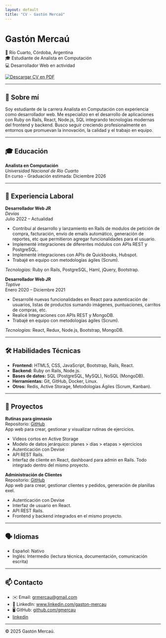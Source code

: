 ```yaml
---
layout: default
title: "CV - Gastón Mercaú"
---
```


# Gastón Mercaú

📍 Río Cuarto, Córdoba, Argentina  
🎓 Estudiante de Analista en Computación  
💻 Desarrollador Web en actividad  

<a href="assets/gaston-mercau-cv.pdf" target="_blank">
  <img src="https://img.shields.io/badge/📄%20Descargar%20CV-PDF-blue" alt="Descargar CV en PDF">
</a>

---

## 💬 Sobre mí

Soy estudiante de la carrera Analista en Computación con experiencia como desarrollador web. Me especializo en el desarrollo de aplicaciones con Ruby on Rails, React, Node.js, SQL integrando tecnologías modernas del frontend y backend. Busco seguir creciendo profesionalmente en entornos que promuevan la innovación, la calidad y el trabajo en equipo.

---

## 🎓 Educación

**Analista en Computación**  
*Universidad Nacional de Río Cuarto*  
En curso - Graduación estimada: Diciembre 2026

---

## 💼 Experiencia Laboral

**Desarrollador Web JR**  
*Devias*  
Julio 2022 – Actualidad  
- Contribuí al desarrollo y lanzamiento en Rails de modulos de petición de compra, facturación, envío de emails automático, generación de reportes, etc que permitieron agregar funcionalidades para el usuario.
- Implementé integraciones de diferentes módulos con APIs REST y PostgreSQL.  
- Implementé integraciones con APIs de Quickbooks, Hubspot.  
- Trabajé en equipo con metodologías ágiles (Scrum).

*Tecnologías:* Ruby on Rails, PostgreSQL, Haml, jQuery, Bootstrap.

**Desarrollador Web JR**  
*Toptive*  
Enero 2020 – Diciembre 2021  
- Desarrollé nuevas funcionalidades en React para autenticación de usuarios, listas de productos sumando imágenes, puntuaciones, carritos de compras, etc.  
- Realicé Integraciones con APIs REST y MongoDB.  
- Trabajé en equipo con metodologías ágiles (Scrum).  

*Tecnologías:* React, Redux, Node.js, Bootstrap, MongoDB.

---

## 🛠️ Habilidades Técnicas

- **Frontend:** HTML5, CSS, JavaScript, Bootstrap, Rails, React. 
- **Backend:** Ruby on Rails, Node.js.  
- **Bases de datos:** SQL (PostgreSQL, MySQL), NoSQL (MongoDB).   
- **Herramientas:** Git, GitHub, Docker, Linux.  
- **Otros:** Redis, Active Storage, Metodologías Ágiles (Scrum, Kanban).

---

## 📂 Proyectos

**Rutinas para gimnasio**  
Repositorio: [GitHub](https://github.com/sebastianpanotto/panotto-fitness)  
App web para crear, gestionar y visualizar rutinas de ejercicios.  
- Videos cortos en Active Storage  
- Modelo de datos jerárquico: planes > días > etapas > ejercicios  
- Autenticación con Devise 
- API REST Rails.
- Interfaz de cliente en React, dashboard para admin en Rails. Todo integrado dentro del mismo proyecto. 

**Administración de Clientes**  
Repositorio: [GitHub](https://github.com/gmercau)  
App web para crear, gestionar clientes y pedidos, generación de planillas exel.
- Autenticación con Devise 
- Interfaz de usuario en React.
- API REST Rails.
- Frontend y backend integrados en el mismo proyecto.

---

## 🗣️ Idiomas

- Español: Nativo  
- Inglés: Intermedio (lectura técnica, documentación, comunicación escrita)

---

## 📫 Contacto

- ✉️ Email: <a href="mailto:grmercau@gmail.com" target="_blank">grmercau@gmail.com</a> 
- 💼 LinkedIn: <a href="https://www.linkedin.com/in/gaston-mercau-724b2841" target="_blank">www.linkedin.com/gaston-mercau</a>
- 🖥️ GitHub: <a href="https://github.com/gmercau" target="_blank">github.com/gmercau</a>  
- <a href="https://www.linkedin.com/in/gaston-mercau-724b2841">linkedin</a>

---

© 2025 Gastón Mercaú.

